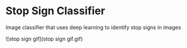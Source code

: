 # Stop Sign Classifier
Image classifier that uses deep learning to identify stop signs in images

![stop sign gif](stop sign gif.gif)
